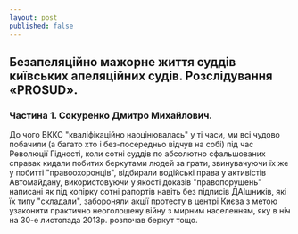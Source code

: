 ```yaml
---
layout: post
published: false
---
```

## Безапеляційно мажорне життя суддів київських апеляційних судів. Розслідування «PROSUD».

### Частина 1. Сокуренко Дмитро Михайлович.

До чого ВККС "кваліфікаційно наоцінювалась" у ті часи, ми всі чудово побачили (а багато хто і без-посередньо відчув на собі) під час Революції Гідності, коли сотні суддів по абсолютно сфальшованих справах кидали побитих беркутами людей за грати, звинувачуючи їх же у побитті "правоохоронців", відбирали водійські права у активістів Автомайдану, використовуючи у якості доказів "правопорушень" написані як під копірку сотні рапортів навіть без підписів ДАІшників, які їх типу "складали", забороняли акції протесту в центрі Києва з метою узаконити практично неоголошену війну з мирним населенням, яку в  ніч на 30-е листопада 2013р. розпочав беркут тощо.
